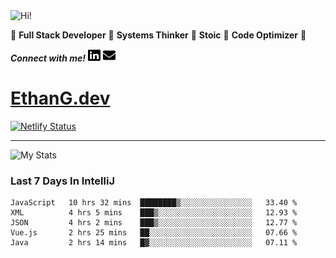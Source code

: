 <img src="https://i.giphy.com/media/3PAL5bChWnak0WJ32x/giphy.webp" alt="Hi!">

:star2: **Full Stack Developer** :star2: **Systems Thinker** :star2: **Stoic** :star2: **Code Optimizer** :star2:

***Connect with me!*** <a href="https://www.linkedin.com/in/ethan-glover/"><img src="https://raw.githubusercontent.com/eglove/eglove/eeb591600b73da426bd298d229e2fd96df019488/linkedin-brands.svg" alt="LinkedIn" width="20px" height="20px"></a> <a href="mailto:hello@ethang.email"><img src="https://raw.githubusercontent.com/eglove/eglove/47aceecf4819797d993f5facc7764cb99d0ab039/envelope-solid.svg" alt="Email" width="20px" height="20px"></a>

# [EthanG.dev](https://ethang.dev/)

[![Netlify Status](https://api.netlify.com/api/v1/badges/386a0047-e6d7-4b02-af54-535d4fdd1866/deploy-status)](https://app.netlify.com/sites/focused-elion-be8588/deploys)

<hr>

![My Stats](https://github-readme-stats.vercel.app/api?username=eglove&show_icons=true&theme=default&count_private=true)

### Last 7 Days In IntelliJ
<!--START_SECTION:waka-->
```text
JavaScript   10 hrs 32 mins  ████████▒░░░░░░░░░░░░░░░░   33.40 % 
XML          4 hrs 5 mins    ███▒░░░░░░░░░░░░░░░░░░░░░   12.93 % 
JSON         4 hrs 2 mins    ███▒░░░░░░░░░░░░░░░░░░░░░   12.77 % 
Vue.js       2 hrs 25 mins   ██░░░░░░░░░░░░░░░░░░░░░░░   07.66 % 
Java         2 hrs 14 mins   █▓░░░░░░░░░░░░░░░░░░░░░░░   07.11 % 
```
<!--END_SECTION:waka-->
